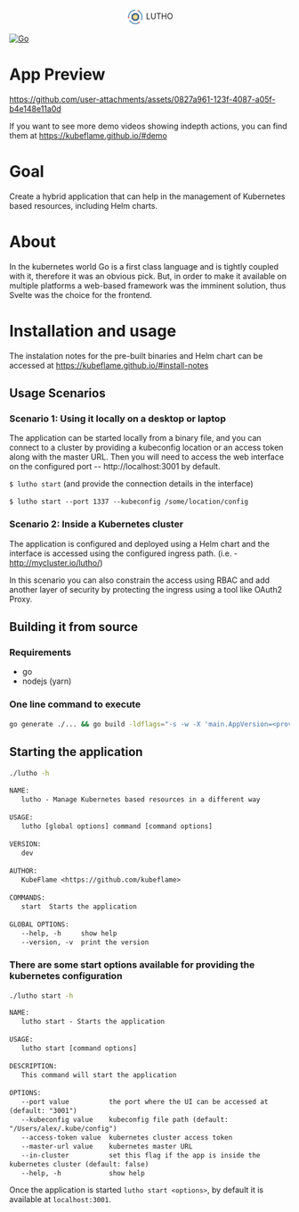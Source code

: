 <p align="center"><img alt="lutho" src="./frontend/src/assets/cognitive.svg" width="32px" height="32px" align="center" /> LUTHO</p>

[![Go](https://github.com/kubeflame/lutho/actions/workflows/go.yml/badge.svg)](https://github.com/kubeflame/lutho/actions/workflows/go.yml)

# App Preview

https://github.com/user-attachments/assets/0827a961-123f-4087-a05f-b4e148e11a0d

If you want to see more demo videos showing indepth actions, you can find them at https://kubeflame.github.io/#demo
 
# Goal

Create a hybrid application that can help in the management of Kubernetes based resources, including Helm charts.

# About

In the kubernetes world Go is a first class language and is tightly coupled with it, therefore it was an obvious pick. 
But, in order to make it available on multiple platforms a web-based framework was the imminent solution, thus Svelte was the choice for the frontend.

# Installation and usage

The instalation notes for the pre-built binaries and Helm chart can be accessed at https://kubeflame.github.io/#install-notes

## Usage Scenarios

### Scenario 1: Using it locally on a desktop or laptop

The application can be started locally from a binary file, and you can connect to a cluster by providing a kubeconfig location or an access token along with the master URL. Then you will need to access the web interface on the configured port -- http://localhost:3001 by default.

`$ lutho start` (and provide the connection details in the interface)

`$ lutho start --port 1337 --kubeconfig /some/location/config`

### Scenario 2: Inside a Kubernetes cluster

The application is configured and deployed using a Helm chart and the interface is accessed using the configured ingress path. (i.e. - http://mycluster.io/lutho/)

In this scenario you can also constrain the access using RBAC and add another layer of security by protecting the ingress using a tool like OAuth2 Proxy.

## Building it from source

### Requirements
 - go
 - nodejs (yarn)

### One line command to execute
```bash
go generate ./... && go build -ldflags="-s -w -X 'main.AppVersion=<provide-a-version>'"
```

## Starting the application

```bash
./lutho -h
```

```
NAME:
   lutho - Manage Kubernetes based resources in a different way

USAGE:
   lutho [global options] command [command options]

VERSION:
   dev

AUTHOR:
   KubeFlame <https://github.com/kubeflame>

COMMANDS:
   start  Starts the application

GLOBAL OPTIONS:
   --help, -h     show help
   --version, -v  print the version
```

### There are some start options available for providing the kubernetes configuration

```bash
./lutho start -h
```

```
NAME:
   lutho start - Starts the application

USAGE:
   lutho start [command options]

DESCRIPTION:
   This command will start the application

OPTIONS:
   --port value          the port where the UI can be accessed at (default: "3001")
   --kubeconfig value    kubeconfig file path (default: "/Users/alex/.kube/config")
   --access-token value  kubernetes cluster access token
   --master-url value    kubernetes master URL
   --in-cluster          set this flag if the app is inside the kubernetes cluster (default: false)
   --help, -h            show help
```

Once the application is started `lutho start <options>`, by default it is available at `localhost:3001`.
